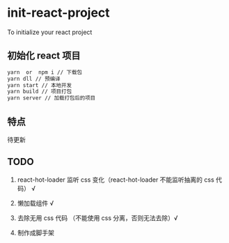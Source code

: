 # init-react-project
To initialize your react project

## 初始化 react 项目

```bash
yarn  or  npm i // 下载包
yarn dll // 预编译
yarn start // 本地开发
yarn build // 项目打包
yarn server // 加载打包后的项目
```

## 特点

待更新

## TODO

1. react-hot-loader 监听 css 变化（react-hot-loader 不能监听抽离的 css 代码） √

2. 懒加载组件 √

3. 去除无用 css 代码 （不能使用 css 分离，否则无法去除）√

4. 制作成脚手架
